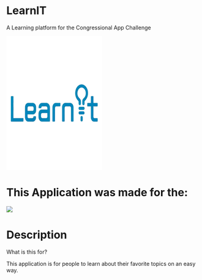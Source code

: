 # LearnIT
A Learning platform for the Congressional App Challenge

<img src="Resources/pic.png" width="250" height="350">


# This Application was made for the:
<img src="https://www.congressionalappchallenge.us/wp-content/uploads/2018/08/logo_white.png">

# Description

What is this for?

This application is for people to learn about their favorite topics on an easy way.
